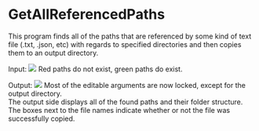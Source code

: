 # GetAllReferencedPaths

This program finds all of the paths that are referenced by some kind of text file (.txt, .json, etc) with regards to specified directories and then copies them to an output directory.

Input:
![](https://i.imgur.com/XLWbH7N.png)
Red paths do not exist, green paths do exist.

Output:
![](https://i.imgur.com/iqjcPIB.png)
Most of the editable arguments are now locked, except for the output directory.  
The output side displays all of the found paths and their folder structure.
The boxes next to the file names indicate whether or not the file was successfully copied.
